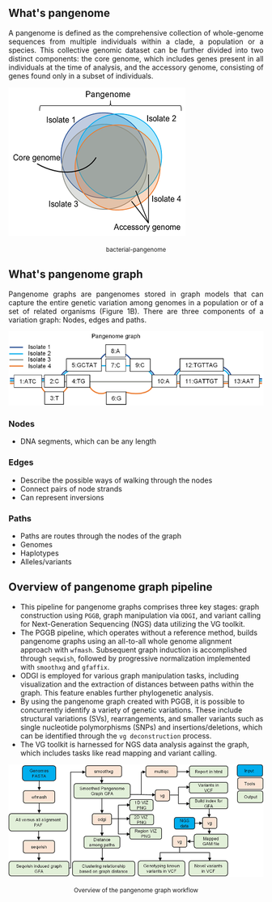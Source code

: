 

## What's pangenome 
<p align="justify">
A pangenome is defined as the comprehensive collection of whole-genome sequences from multiple individuals within a clade, a population or a species. This collective genomic dataset can be further divided into two distinct components: the core genome, which includes genes present in all individuals at the time of analysis, and the accessory genome, consisting of genes found only in a subset of individuals. 
</p>

![bacterial-pangenome](theme_figures/bacterial-pangenome-small.png)
<center><small>bacterial-pangenome</small></center>

## What's pangenome graph
<p align="justify">
Pangenome graphs are pangenomes stored in graph models that can capture the entire genetic variation among genomes in a population or of a set of related organisms (Figure 1B). There are three components of a variation graph: Nodes, edges and paths.
</p>

![bacterial-pangenome](theme_figures/pangenome-graph-small.png)

### **Nodes**
- DNA segments, which can be any length 


### **Edges** 
- Describe the possible ways of walking through the nodes
- Connect pairs of node strands
- Can represent inversions 


### **Paths** 
- Paths are routes through the nodes of the graph
- Genomes
- Haplotypes
- Alleles/variants 


## Overview of pangenome graph pipeline
- This pipeline for pangenome graphs comprises three key stages: graph construction using `PGGB`, graph manipulation via `ODGI`, and variant calling for Next-Generation Sequencing (NGS) data utilizing the VG toolkit.
- The PGGB pipeline, which operates without a reference method, builds pangenome graphs using an all-to-all whole genome alignment approach with `wfmash`. Subsequent graph induction is accomplished through `seqwish`, followed by progressive normalization implemented with `smoothxg` and `gfaffix`.
- ODGI is employed for various graph manipulation tasks, including visualization and the extraction of distances between paths within the graph. This feature enables further phylogenetic analysis.
- By using the pangenome graph created with PGGB, it is possible to concurrently identify a variety of genetic variations. These include structural variations (SVs), rearrangements, and smaller variants such as single nucleotide polymorphisms (SNPs) and insertions/deletions, which can be identified through the `vg deconstruction` process.
- The VG toolkit is harnessed for NGS data analysis against the graph, which includes tasks like read mapping and variant calling.

![image](theme_figures/pangenome_graph_pipeline_small.png)

<center><small>Overview of the pangenome graph workflow</small></center>

